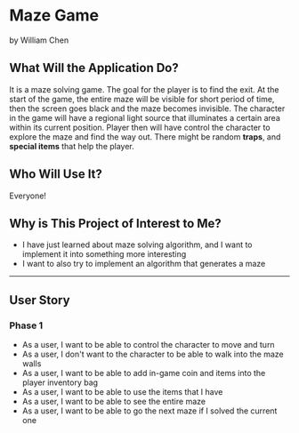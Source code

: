 # Maze Game

by William Chen

## What Will the Application Do?

It is a maze solving game. The goal for the player is to find the exit. At the start of the game, the entire maze will be visible for short period of time, then the screen goes black and the maze becomes invisible. The character in the game will have a regional light source that illuminates a certain area within its current position. Player then will have control the character to explore the maze and find the way out. There might be random **traps**, and **special items** that help the player.

## Who Will Use It?

Everyone!

## Why is This Project of Interest to Me?

- I have just learned about maze solving algorithm, and I want to implement it into something more interesting
- I want to also try to implement an algorithm that generates a maze

---

## User Story

### Phase 1

- As a user, I want to be able to control the character to move and turn
- As a user, I don't want to the character to be able to walk into the maze walls
- As a user, I want to be able to add in-game coin and items into the player inventory bag
- As a user, I want to be able to use the items that I have
- As a user, I want to be able to see the entire maze
- As a user, I want to be able to go the next maze if I solved the current one
